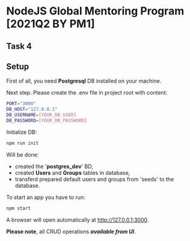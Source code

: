 # NodeJS Global Mentoring Program [2021Q2 BY PM1]

## Task 4

## Setup
First of all, you need **Postgresql** DB installed on your machine.

Next step. Please create the .env file in project root with content:
```sh
PORT="3000"
DB_HOST="127.0.0.1"
DB_USERNAME=[YOUR_DB_USER]
DB_PASSWORD=[YOUR_DB_PASSWORD]
```
Initialize DB:
```sh
npm run init
```
Will be done:
- created the '**postgres_dev**' BD,
 - created **Users** and **Groups** tables in database,
- transferd prepared default users and groups from 'seeds' to the database.

To start an app you have to run:
```sh
npm start
```
A browser will open automatically at http://127.0.0.1:3000.

**Please note**, all CRUD operations **_available from UI_**.
